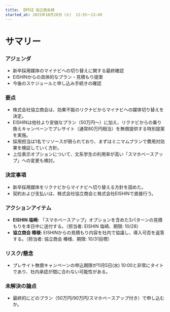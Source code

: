 ```yaml
---
title: 【MTG】協立商会様
started_at: 2025年10月28日（火） 12:55〜13:49
---
```


# サマリー

### アジェンダ
- 新卒採用媒体のマイナビへの切り替えに関する最終確認
- EISHINからの具体的なプラン・見積もり提案
- 今後のスケジュールと申し込み手続きの確認

### 要点
- 株式会社協立商会は、効果不振のリクナビからマイナビへの媒体切り替えを決定。
- EISHINは他社より安価なプラン（50万円〜）に加え、リクナビからの乗り換えキャンペーンでプレサイト（通常80万円相当）を無償提供する特別提案を実施。
- 採用担当は1名でリソースが限られており、まずはミニマムプランで費用対効果を検証していく方針。
- 上位表示オプションについて、文系学生の利用率が高い「スマホベースアップ」への変更も検討。

### 決定事項
- 新卒採用媒体をリクナビからマイナビへ切り替える方針を固めた。
- 契約および支払いは、株式会社協立商会と株式会社EISHINで直接行う。

### アクションアイテム
- **EISHIN 塩崎:** 「スマホベースアップ」オプションを含めた3パターンの見積もりを本日中に送付する。（担当者: EISHIN 塩崎、期限: 10/28）
- **協立商会 椿様:** EISHINからの見積もり内容を社内で協議し、導入可否を返答する。（担当者: 協立商会 椿様、期限: 10/31目標）

### リスク/懸念
- プレサイト無償キャンペーンの申込期限が11月5日(水) 10:00と非常にタイトであり、社内承認が間に合わない可能性がある。

### 未解決の論点
- 最終的にどのプラン（50万円/90万円/スマホベースアップ付き）で申し込むか。